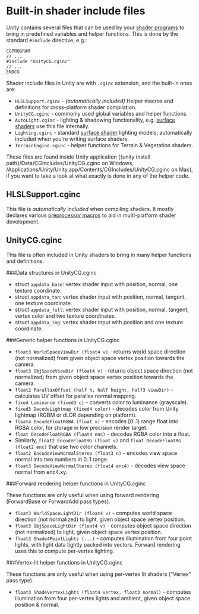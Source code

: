 Built-in shader include files
=============================


Unity contains several files that can be used by your [shader programs](SL-ShaderPrograms.md) to bring in predefined variables and helper functions. This is done by the standard `#include` directive, e.g.:

    CGPROGRAM
    // ...
    #include "UnityCG.cginc"
    // ...
    ENDCG

Shader include files in Unity are with `.cginc` extension, and the built-in ones are:
* `HLSLSupport.cginc` - _(automatically included)_ Helper macros and definitions for cross-platform shader compilation.
* `UnityCG.cginc` - commonly used global variables and helper functions.
* `AutoLight.cginc` - lighting & shadowing functionality, e.g. [surface shaders](SL-SurfaceShaders.md) use this file internally.
* `Lighting.cginc` - standard [surface shader](SL-SurfaceShaders.md) lighting models; automatically included when you're writing surface shaders.
* `TerrainEngine.cginc` - helper functions for Terrain & Vegetation shaders.

These files are found inside Unity application (<span class=menu>{unity install path}/Data/CGIncludes/UnityCG.cginc</span> on Windows, <span class=menu>/Applications/Unity/Unity.app/Contents/CGIncludes/UnityCG.cginc</span> on Mac), if you want to take a look at what exactly is done in any of the helper code.


HLSLSupport.cginc
-----------------


This file is _automatically included_ when compiling shaders. It mostly declares various [preprocessor macros](SL-BuiltinMacros.md) to aid in multi-platform shader development.


UnityCG.cginc
-------------


This file is often included in Unity shaders to bring in many helper functions and definitions.

###Data structures in UnityCG.cginc

* struct `appdata_base`: vertex shader input with position, normal, one texture coordinate.
* struct `appdata_tan`: vertex shader input with position, normal, tangent, one texture coordinate.
* struct `appdata_full`: vertex shader input with position, normal, tangent, vertex color and two texture coordinates.
* struct `appdata_img`: vertex shader input with position and one texture coordinate.

###Generic helper functions in UnityCG.cginc

* `float3 WorldSpaceViewDir (float4 v)` - returns world space direction (not normalized) from given object space vertex position towards the camera.
* `float3 ObjSpaceViewDir (float4 v)` - returns object space direction (not normalized) from given object space vertex position towards the camera.
* `float2 ParallaxOffset (half h, half height, half3 viewDir)` - calculates UV offset for parallax normal mapping.
* `fixed Luminance (fixed3 c)` - converts color to luminance (grayscale).
* `fixed3 DecodeLightmap (fixed4 color)` - decodes color from Unity lightmap (RGBM or dLDR depending on platform).
* `float4 EncodeFloatRGBA (float v)` - encodes [0..1) range float into RGBA color, for storage in low precision render target.
* `float DecodeFloatRGBA (float4 enc)` - decodes RGBA color into a float.
* Similarly, `float2 EncodeFloatRG (float v)` and `float DecodeFloatRG (float2 enc)` that use two color channels.
* `float2 EncodeViewNormalStereo (float3 n)` - encodes view space normal into two numbers in 0..1 range.
* `float3 DecodeViewNormalStereo (float4 enc4)` - decodes view space normal from enc4.xy.

###Forward rendering helper functions in UnityCG.cginc

These functions are only useful when using forward rendering (ForwardBase or ForwardAdd pass types).

* `float3 WorldSpaceLightDir (float4 v)` - computes world space direction (not normalized) to light, given object space vertex position.
* `float3 ObjSpaceLightDir (float4 v)` - computes object space direction (not normalized) to light, given object space vertex position.
* `float3 Shade4PointLights (...)` - computes illumination from four point lights, with light data tightly packed into vectors. Forward rendering uses this to compute per-vertex lighting.


###Vertex-lit helper functions in UnityCG.cginc

These functions are only useful when using per-vertex lit shaders ("Vertex" pass type).

* `float3 ShadeVertexLights (float4 vertex, float3 normal)` - computes illumination from four per-vertex lights and ambient, given object space position & normal.
